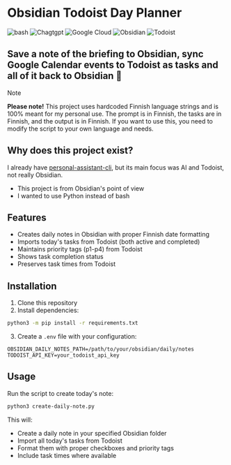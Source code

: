 # Obsidian Todoist Day Planner

![bash](https://img.shields.io/badge/bash-%23121011.svg?style=for-the-badge&color=%23222222&logo=gnu-bash&logoColor=white) ![Chagtgpt](https://img.shields.io/badge/OpenAI-74aa9c?style=for-the-badge&logo=openai&logoColor=white) ![Google Cloud](https://img.shields.io/badge/GoogleCloud-%234285F4.svg?style=for-the-badge&logo=google-cloud&logoColor=white) ![Obsidian](https://img.shields.io/badge/Obsidian-%23483699.svg?style=for-the-badge&logo=obsidian&logoColor=white) ![Todoist](https://img.shields.io/badge/todoist-badge?style=for-the-badge&logo=todoist&logoColor=%23ffffff&color=%23E44332)

## Save a note of the briefing to Obsidian, sync Google Calendar events to Todoist as tasks and all of it back to Obsidian 🦾

> [!NOTE] 
> **Please note!** This project uses hardcoded Finnish language strings and is 100% meant for my personal use. The prompt is in Finnish, the tasks are in Finnish, and the output is in Finnish. If you want to use this, you need to modify the script to your own language and needs.

## Why does this project exist?

I already have [personal-assistant-cli](https://github.com/ronilaukkarinen/personal-assistant-cli), but its main focus was AI and Todoist, not really Obsidian.

- This project is from Obsidian's point of view
- I wanted to use Python instead of bash

## Features

- Creates daily notes in Obsidian with proper Finnish date formatting
- Imports today's tasks from Todoist (both active and completed)
- Maintains priority tags (p1-p4) from Todoist
- Shows task completion status
- Preserves task times from Todoist

## Installation

1. Clone this repository
2. Install dependencies:

```bash
python3 -m pip install -r requirements.txt
```

3. Create a `.env` file with your configuration:
```env
OBSIDIAN_DAILY_NOTES_PATH=/path/to/your/obsidian/daily/notes
TODOIST_API_KEY=your_todoist_api_key
```

## Usage

Run the script to create today's note:
```bash
python3 create-daily-note.py
```

This will:
- Create a daily note in your specified Obsidian folder
- Import all today's tasks from Todoist
- Format them with proper checkboxes and priority tags
- Include task times where available
